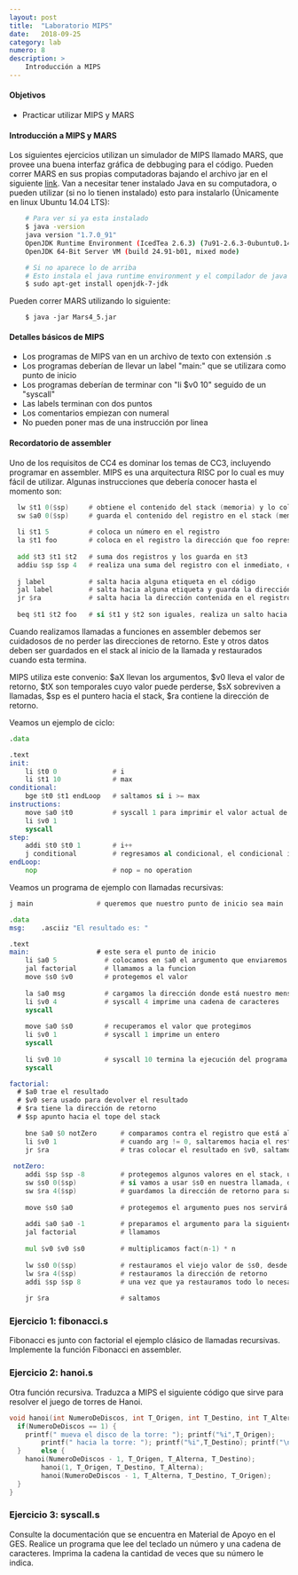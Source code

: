 ```yaml
---
layout: post
title:  "Laboratorio MIPS"
date:   2018-09-25
category: lab
numero: 8
description: >
    Introducción a MIPS
---
```


#### Objetivos
* Practicar utilizar MIPS y MARS
       
#### Introducción a MIPS y MARS
Los siguientes ejercicios utilizan un simulador de MIPS llamado MARS, que provee una buena interfaz gráfica de debbuging para el código. Pueden correr MARS en sus propias computadoras bajando el archivo jar en el siguiente [link](http://courses.missouristate.edu/kenvollmar/mars/MARS_4_5_Aug2014/Mars4_5.jar). Van a necesitar tener instalado Java en su computadora, o pueden utilizar (si no lo tienen instalado) esto para instalarlo (Únicamente en linux Ubuntu 14.04 LTS):
    
```bash
    # Para ver si ya esta instalado
    $ java -version
    java version "1.7.0_91"
    OpenJDK Runtime Environment (IcedTea 2.6.3) (7u91-2.6.3-0ubuntu0.14.04.1)
    OpenJDK 64-Bit Server VM (build 24.91-b01, mixed mode)

    # Si no aparece lo de arriba
    # Esto instala el java runtime environment y el compilador de java
    $ sudo apt-get install openjdk-7-jdk
```

Pueden correr MARS utilizando lo siguiente:

```
    $ java -jar Mars4_5.jar
```

#### Detalles básicos de MIPS
* Los programas de MIPS van en un archivo de texto con extensión .s
* Los programas deberían de llevar un label "main:" que se utilizara como punto de inicio
* Los programas deberían de terminar con "li $v0 10" seguido de un "syscall"
* Las labels terminan con dos puntos
* Los comentarios empiezan con numeral
* No pueden poner mas de una instrucción por linea

#### Recordatorio de assembler

Uno de los requisitos de CC4 es dominar los temas de CC3, incluyendo programar en assembler. MIPS es una arquitectura RISC por lo cual es muy fácil de utilizar. Algunas instrucciones que debería conocer hasta el momento son:

```asm
  lw $t1 0($sp)     # obtiene el contenido del stack (memoria) y lo coloca en el registro
  sw $a0 0($sp)     # guarda el contenido del registro en el stack (memoria)
  
  li $t1 5          # coloca un número en el registro
  la $t1 foo        # coloca en el registro la dirección que foo representa
  
  add $t3 $t1 $t2   # suma dos registros y los guarda en $t3
  addiu $sp $sp 4   # realiza una suma del registro con el inmediato, el resultado se trata como unsigned
  
  j label           # salta hacia alguna etiqueta en el código
  jal label         # salta hacia alguna etiqueta y guarda la dirección de retorno en $ra
  jr $ra            # salta hacia la dirección contenida en el registro
  
  beq $t1 $t2 foo   # si $t1 y $t2 son iguales, realiza un salto hacia foo
```

Cuando realizamos llamadas a funciones en assembler debemos ser cuidadosos de no perder las direcciones de retorno. Este y otros datos deben ser guardados en el stack al inicio de la llamada y restaurados cuando esta termina.

MIPS utiliza este convenio: $aX llevan los argumentos, $v0 lleva el valor de retorno, $tX son temporales cuyo valor puede perderse, $sX sobreviven a llamadas, $sp es el puntero hacia el stack, $ra contiene la dirección de retorno.

Veamos un ejemplo de ciclo:
```asm
.data

.text
init:
	li $t0 0              # i
	li $t1 10             # max
conditional:
	bge $t0 $t1 endLoop   # saltamos si i >= max
instructions:
	move $a0 $t0          # syscall 1 para imprimir el valor actual de i
	li $v0 1
	syscall
step:
	addi $t0 $t0 1        # i++
	j conditional         # regresamos al condicional, el condicional indica si continuamos iterando o si terminamos el ciclo
endLoop:
	nop                   # nop = no operation
```

Veamos un programa de ejemplo con llamadas recursivas:
```asm
j main                # queremos que nuestro punto de inicio sea main

.data
msg:	.asciiz "El resultado es: "

.text
main:                 # este sera el punto de inicio
	li $a0 5            # colocamos en $a0 el argumento que enviaremos
	jal factorial       # llamamos a la funcion
	move $s0 $v0        # protegemos el valor
	
	la $a0 msg          # cargamos la dirección donde está nuestro mensaje
	li $v0 4            # syscall 4 imprime una cadena de caracteres
	syscall
	
	move $a0 $s0        # recuperamos el valor que protegimos
	li $v0 1            # syscall 1 imprime un entero
	syscall
	
	li $v0 10           # syscall 10 termina la ejecución del programa
	syscall

factorial:
  # $a0 trae el resultado
  # $v0 sera usado para devolver el resultado
  # $ra tiene la dirección de retorno
  # $sp apunto hacia el tope del stack
	
	bne $a0 $0 notZero      # comparamos contra el registro que está alambrado a tierra
	li $v0 1                # cuando arg != 0, saltaremos hacia el resto de la función, en el caso contrario estamos listos para devolver un valor
	jr $ra                  # tras colocar el resultado en $v0, saltamos de vuelta
	
 notZero:
	addi $sp $sp -8         # protegemos algunos valores en el stack, usamos -8 para pedir dos words de espacio
	sw $s0 0($sp)           # si vamos a usar $s0 en nuestra llamada, debemos proteger su viejo contenido antes
	sw $ra 4($sp)           # guardamos la dirección de retorno para saber hacia donde volver en caso que se hagan más llamadas
	
	move $s0 $a0            # protegemos el argumento pues nos servirá más adelante
	
	addi $a0 $a0 -1         # preparamos el argumento para la siguiente llamada
	jal factorial           # llamamos
	
	mul $v0 $v0 $s0         # multiplicamos fact(n-1) * n
	
	lw $s0 0($sp)           # restauramos el viejo valor de $s0, desde afuera de la función no se notó si algún cambio sucedió
	lw $ra 4($sp)           # restauramos la dirección de retorno
	addi $sp $sp 8          # una vez que ya restauramos todo lo necesario, devolvemos los dos words que habíamos pedido
	
	jr $ra                  # saltamos
```

### Ejercicio 1: fibonacci.s
Fibonacci es junto con factorial el ejemplo clásico de llamadas recursivas. Implemente la función Fibonacci en assembler.

### Ejercicio 2: hanoi.s
Otra función recursiva. Traduzca a MIPS el siguiente código que sirve para resolver el juego de torres de Hanoi.
```c
void hanoi(int NumeroDeDiscos, int T_Origen, int T_Destino, int T_Alterna){
  if(NumeroDeDiscos == 1) {
    printf(" mueva el disco de la torre: "); printf("%i",T_Origen);
        printf(" hacia la torre: "); printf("%i",T_Destino); printf("\n");
  }     else {
    hanoi(NumeroDeDiscos - 1, T_Origen, T_Alterna, T_Destino);
        hanoi(1, T_Origen, T_Destino, T_Alterna);
        hanoi(NumeroDeDiscos - 1, T_Alterna, T_Destino, T_Origen);
  }
}
```

### Ejercicio 3: syscall.s
Consulte la documentación que se encuentra en Material de Apoyo en el GES. Realice un programa que lee del teclado un número y una cadena de caracteres. Imprima la cadena la cantidad de veces que su número le indica.

